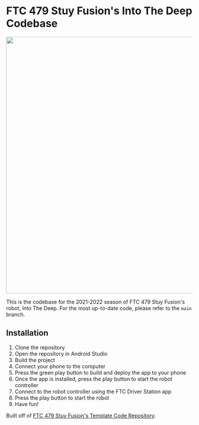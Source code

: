 # FTC 479 Stuy Fusion's Into The Deep Codebase

<img width="693" src="https://i.ibb.co/Jn3nbHg/68747470733a2f2f692e6962622e636f2f4a6470323242712f6c6f676f2d64393230396133392e706e67-1.png" />

This is the codebase for the 2021-2022 season of FTC 479 Stuy Fusion's robot, Into The Deep.
For the most up-to-date code, please refer to the `main` branch.

## Installation
1. Clone the repository
2. Open the repository in Android Studio
3. Build the project
4. Connect your phone to the computer
5. Press the green play button to build and deploy the app to your phone
6. Once the app is installed, press the play button to start the robot controller
7. Connect to the robot controller using the FTC Driver Station app
8. Press the play button to start the robot
9. Have fun!

Built off of [FTC 479 Stuy Fusion's Template Code Repository](https://github.com/fusion479/commandrr1-template).
